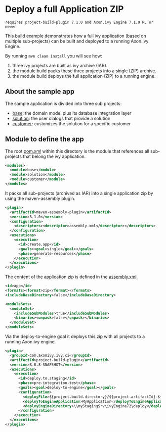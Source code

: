 # Deploy a full Application ZIP
`requires project-build-plugin 7.1.0 and Axon.ivy Engine 7.1.0 RC or newer` 

This build example demonstrates how a full ivy application (based on multiple sub-projects) can be built and deployed to a running Axon.ivy Engine.

By running `mvn clean install` you will see how:
1. three ivy projects are built as ivy archive (IAR).
1. the module build packs these three projects into a single (ZIP) archive.
1. the module build deploys the full application (ZIP) to a running engine.

## About the sample app
The sample application is divided into three sub projects:
- [base](base/pom.xml): the domain model plus its database integration layer
- [solution](solution/pom.xml): the user dialogs that provide a solution
- [customer](customer/pom.xml): customizes the solution for a specific customer

## Module to define the app
The root [pom.xml](pom.xml) within this directory is the module that references all sub-projects that belong the ivy application.
```xml
<modules>
  <module>base</module>
  <module>solution</module>
  <module>customer</module>
</modules>
```

It packs all sub-projects (archived as IAR) into a single application zip by using the maven-assembly plugin. 
```xml
<plugin>
  <artifactId>maven-assembly-plugin</artifactId>
  <version>3.1.0</version>
  <configuration>
    <descriptors><descriptor>assembly.xml</descriptor></descriptors>
  </configuration>
  <executions>
    <execution>
      <id>create.app</id>
      <goals><goal>single</goal></goals>
      <phase>generate-resources</phase>
    </execution>
  </executions>
</plugin>
```

The content of the application zip is defined in the [assembly.xml](assembly.xml).
```xml
<id>app</id>
<formats><format>zip</format></formats>
<includeBaseDirectory>false</includeBaseDirectory>

<moduleSets>
  <moduleSet>
    <includeSubModules>true</includeSubModules>
    <binaries><unpack>false</unpack></binaries>
  </moduleSet>
</moduleSets>
```

Via the deploy-to-engine goal it deploys this zip with all projects to a running Axon.ivy engine.
```xml
<plugin>
  <groupId>com.axonivy.ivy.ci</groupId>
  <artifactId>project-build-plugin</artifactId>
  <version>8.0.8-SNAPSHOT</version>
  <executions>
    <execution>
      <id>deploy.to.staging</id>
      <phase>pre-integration-test</phase>
      <goals><goal>deploy-to-engine</goal></goals>
      <configuration>
        <deployFile>${project.build.directory}/${project.artifactId}-${project.version}-app.zip</deployFile>
        <deployToEngineApplication>MyApplication</deployToEngineApplication>
        <deployEngineDirectory>\\myStagingSrv\ivyEngine72\deploy</deployEngineDirectory>
      </configuration>
    </execution>
  </executions>
</plugin>
```
